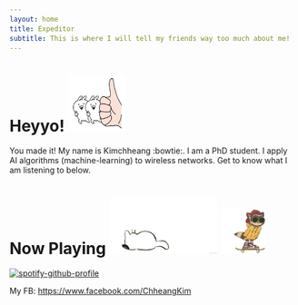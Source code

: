 ```yaml
---
layout: home
title: Expeditor
subtitle: This is where I will tell my friends way too much about me!
---
```

# Heyyo! <img src="/assets/thumb.gif" width="100" height="100"/>
You made it!
My name is Kimchheang :bowtie:. I am a PhD student. I apply AI algorithms (machine-learning) to wireless networks. Get to know what I am listening to below.
# Now Playing <img src="/assets/14pz.gif" width="190" height="100"/> <img src="/assets/giphy.gif" width="80" height="80"/>

[![spotify-github-profile](https://spotify-github-profile.vercel.app/api/view?uid=l0d5u4xvdcvavv2a2of81kx07&cover_image=true&theme=default)](https://github.com/kittinan/spotify-github-profile)

My FB: https://www.facebook.com/ChheangKim
